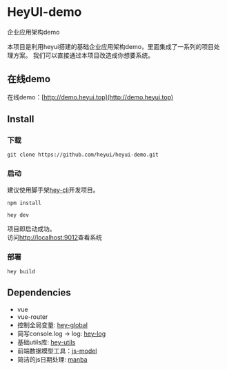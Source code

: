 # HeyUI-demo
企业应用架构demo

本项目是利用heyui搭建的基础企业应用架构demo，里面集成了一系列的项目处理方案。
我们可以直接通过本项目改造成你想要系统。

## 在线demo

在线demo：[http://demo.heyui.top](http://demo.heyui.top)

## Install

### 下载
```
git clone https://github.com/heyui/heyui-demo.git
```

### 启动
建议使用脚手架[hey-cli](https://github.com/heyui/hey-cli)开发项目。

```
npm install

hey dev
```

项目即启动成功。  
访问[http://localhost:9012](http://localhost:9012)查看系统


### 部署

```
hey build
```

## Dependencies

- vue
- vue-router
- 控制全局变量: [hey-global](https://www.npmjs.com/package/hey-global)
- 简写console.log -> log: [hey-log](https://www.npmjs.com/package/hey-log)
- 基础utils库: [hey-utils](https://www.npmjs.com/package/hey-utils)
- 前端数据模型工具：[js-model](https://www.npmjs.com/package/js-model)
- 简洁的js日期处理: [manba](https://www.npmjs.com/package/manba)